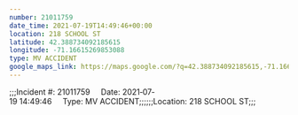 ```yaml
---
number: 21011759
date_time: 2021-07-19T14:49:46+00:00
location: 218 SCHOOL ST
latitude: 42.388734092185615
longitude: -71.16615269853088
type: MV ACCIDENT
google_maps_link: https://maps.google.com/?q=42.388734092185615,-71.16615269853088
---
```


;;;Incident #: 21011759     Date: 2021‐07‐19 14:49:46     Type: MV ACCIDENT;;;;;;Location: 218 SCHOOL ST;;;
